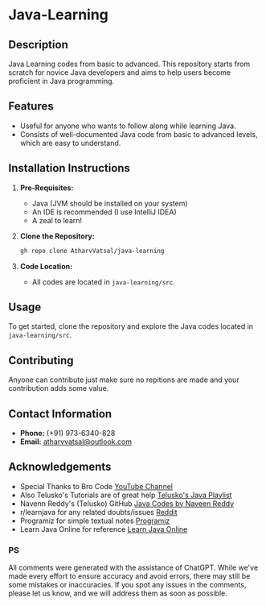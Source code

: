 # Java-Learning

## Description

Java Learning codes from basic to advanced. This repository starts from scratch for novice Java developers and aims to help users become proficient in Java programming.

## Features

- Useful for anyone who wants to follow along while learning Java.
- Consists of well-documented Java code from basic to advanced levels, which are easy to understand.

## Installation Instructions

1. **Pre-Requisites:**
   - Java (JVM should be installed on your system)
   - An IDE is recommended (I use IntelliJ IDEA)
   - A zeal to learn!

2. **Clone the Repository:**
   ```bash
   gh repo clone AtharvVatsal/java-learning
   ```

3. **Code Location:**
   - All codes are located in `java-learning/src`.

## Usage

To get started, clone the repository and explore the Java codes located in `java-learning/src`.

## Contributing
Anyone can contribute just make sure no repitions are made and your contribution adds some value.

## Contact Information

- **Phone:** (+91) 973-6340-828
- **Email:** atharvvatsal@outlook.com

## Acknowledgements

- Special Thanks to Bro Code [YouTube Channel](https://www.youtube.com/@BroCodez)
- Also Telusko's Tutorials are of great help [Telusko's Java Playlist](https://www.youtube.com/playlist?list=PLsyeobzWxl7pe_IiTfNyr55kwJPWbgxB5)
- Navenn Reddy's (Telusko) GitHub [Java Codes by Naveen Reddy](https://github.com/navinreddy20/Javacode)
- r/learnjava for any related doubts/issues [Reddit](https://www.reddit.com/r/learnjava)
- Programiz for simple textual notes [Programiz](https://www.programiz.com/java-programming)
- Learn Java Online for reference [Learn Java Online](https://www.learnjavaonline.org)

### PS
All comments were generated with the assistance of ChatGPT. While we've made every effort to ensure accuracy and avoid errors, there may still be some mistakes or inaccuracies. If you spot any issues in the comments, please let us know, and we will address them as soon as possible.
